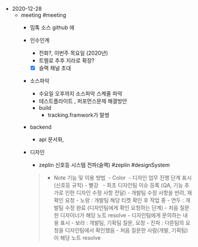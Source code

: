 - 2020-12-28
	- meeting #meeting
		- 밈톡 소스 github 에 
		- 인수인계 
			- 전화?, 이번주 목요일 (2020년)
			- 트렐로 추후 지라로 확장?
			- [x] 슬랙 채널 초대 
		- 소스파악
			- 수요일 오후까지 소스파악 스켸줄 파악
			- 테스트플라이트 , 퍼포먼스문제 해결방안 
			- build 
				- tracking.framwork가 말썽
		- backend 
			- api 문서화, 
		- 디자인 
			- zeplin 신호등 시스템 전파(슬랙) #zeplin #designSystem 

			> - Note 기능 및 이용 방법 
				- Color 
					- 디자인 업무 진행 단계 표시 (신호등 규칙)
						- 빨강  
							- 최초 디자인팀 이슈 등록 (QA, 기능 추가로 인한 디자인 수정 사항 전달)
							- 개발팀 수정 사항을 반려, 재확인 요청
						- 노랑 : 개발팀 해당 티켓 확인 후 작업 중
						- 연두 : 개발팀 수정 완료 (디자인팀에게 확인 요청하는 단계)
							- 처음 질문한 디자이너가 해당 노트 resolve
							- 디자인팀에게 문의하는 내용 표시
						- 보라 : 개발팀, 기획팀 질문, 요청
						- 진파 : 다른팀의 요청을 디자인팀에서 확인했음
						- 처음 질문한 사람(개발, 기획팀)이 해당 노트 resolve